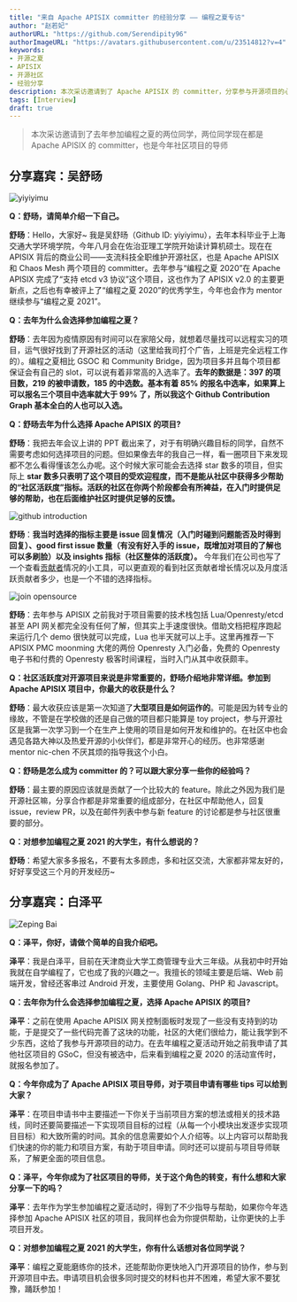 ```yaml
---
title: "来自 Apache APISIX committer 的经验分享 —— 编程之夏专访"
author: "赵若妃"
authorURL: "https://github.com/Serendipity96"
authorImageURL: "https://avatars.githubusercontent.com/u/23514812?v=4"
keywords:
- 开源之夏
- APISIX
- 开源社区
- 经验分享
description: 本次采访邀请到了 Apache APISIX 的 committer，分享参与开源项目的心得体会
tags: [Interview]
draft: true
---
```

> 本次采访邀请到了去年参加编程之夏的两位同学，两位同学现在都是 Apache APISIX 的 committer，也是今年社区项目的导师

<!--truncate-->

## 分享嘉宾：吴舒旸

![yiyiyimu](https://static.apiseven.com/202108/1630546588578-2d8386cd-06c0-4c71-848a-8ed0e1263a4e.png)

**Q：舒旸，请简单介绍一下自己。**

**舒旸**：Hello，大家好~ 我是吴舒旸（Github ID: yiyiyimu），去年本科毕业于上海交通大学环境学院，今年八月会在佐治亚理工学院开始读计算机硕士。现在在 APISIX 背后的商业公司——支流科技全职维护开源社区，也是 Apache APISIX 和 Chaos Mesh 两个项目的 committer。去年参与“编程之夏 2020”在 Apache APISIX 完成了“支持 etcd v3 协议”这个项目，这也作为了 APISIX v2.0 的主要更新点，之后也有幸被评上了“编程之夏 2020”的优秀学生，今年也会作为 mentor 继续参与“编程之夏 2021”。

**Q：去年为什么会选择参加编程之夏？**

**舒旸**：去年因为疫情原因有时间可以在家陪父母，就想着尽量找可以远程实习的项目，运气很好找到了开源社区的活动（这里给我司打个广告，上班是完全远程工作的）。编程之夏相比 GSOC 和 Community Bridge，因为项目多并且每个项目都保证会有自己的 slot，可以说有着非常高的入选率了。**去年的数据是：397 的项目数，219 的被申请数，185 的中选数。基本有着 85% 的报名中选率，如果算上可以报名三个项目中选率就大于 99% 了，所以我这个 Github Contribution Graph 基本全白的人也可以入选。**

**Q：舒旸去年为什么选择 Apache APISIX 的项目?**

**舒旸**：我把去年会议上讲的 PPT 截出来了，对于有明确兴趣目标的同学，自然不需要考虑如何选择项目的问题。但如果像去年的我自己一样，看一圈项目下来发现都不怎么看得懂该怎么办呢。这个时候大家可能会去选择 star 数多的项目，但实际上 **star 数多只表明了这个项目的受欢迎程度，而不是能从社区中获得多少帮助的“社区活跃度”指标。活跃的社区在你两个阶段都会有所裨益，在入门时提供足够的帮助，也在后面维护社区时提供足够的反馈。**

![github introduction](https://static.apiseven.com/202108/1630546653087-23ff48eb-8e13-464c-874e-c4225cc32336.png)

**舒旸**：**我当时选择的指标主要是 issue 回复情况（入门时碰到问题能否及时得到回复）、good first issue 数量（有没有好入手的 issue，既增加对项目的了解也可以多刷脸）以及 insights 指标（社区整体的活跃度）。** 今年我们在公司也写了一个查看[贡献者](https://github.com/api7/contributor-graph)情况的小工具，可以更直观的看到社区贡献者增长情况以及月度活跃贡献者多少，也是一个不错的选择指标。

![join opensource](https://static.apiseven.com/202108/1630546703021-d63457b1-4068-45da-8bde-aa9c708c6793.png)

**舒旸**：去年参与 APISIX 之前我对于项目需要的技术栈包括 Lua/Openresty/etcd 甚至 API 网关都完全没有任何了解，但其实上手速度很快。借助文档把程序跑起来运行几个 demo 很快就可以完成，Lua 也半天就可以上手。这里再推荐一下 APISIX PMC moonming 大佬的两份 Openresty 入门必备，免费的 Openresty 电子书和付费的 Openresty 极客时间课程，当时入门从其中收获颇丰。

**Q：社区活跃度对开源项目来说是非常重要的，舒旸介绍地非常详细。参加到 Apache APISIX 项目中，你最大的收获是什么？**

**舒旸**：最大收获应该是第一次知道了**大型项目是如何运作的**。可能是因为转专业的缘故，不管是在学校做的还是自己做的项目都只能算是 toy project，参与开源社区是我第一次学习到一个在生产上使用的项目是如何开发和维护的。在社区中也会遇见各路大神以及热爱开源的小伙伴们，都是非常开心的经历。也非常感谢 mentor nic-chen 不厌其烦的指导我这个小白。

**Q：舒旸是怎么成为 committer 的？可以跟大家分享一些你的经验吗？**

**舒旸**：最主要的原因应该就是贡献了一个比较大的 feature。除此之外因为我们是开源社区嘛，分享合作都是非常重要的组成部分，在社区中帮助他人，回复 issue，review PR，以及在邮件列表中参与新 feature 的讨论都是参与社区很重要的部分。

**Q：对想参加编程之夏 2021 的大学生，有什么想说的？**

**舒旸**：希望大家多多报名，不要有太多顾虑，多和社区交流，大家都非常友好的，好好享受这三个月的开发经历~

## 分享嘉宾：白泽平

![Zeping Bai](https://static.apiseven.com/202108/1630546751119-8df77cd8-6be0-4f8e-af13-182e77462d73.png)

**Q：泽平，你好，请做个简单的自我介绍吧。**

**泽平**：我是白泽平，目前在天津商业大学工商管理专业大三年级。从我初中时开始我就在自学编程了，它也成了我的兴趣之一。我擅长的领域主要是后端、Web 前端开发，曾经还客串过 Android 开发，主要使用 Golang、PHP 和 Javascript。

**Q：去年你为什么会选择参加编程之夏，选择 Apache APISIX 的项目?**

**泽平**：之前在使用 Apache APISIX 网关控制面板时发现了一些没有支持到的功能，于是提交了一些代码完善了这块的功能，社区的大佬们很给力，能让我学到不少东西，这给了我参与开源项目的动力。在去年编程之夏活动开始之前我申请了其他社区项目的 GSoC，但没有被选中，后来看到编程之夏 2020 的活动宣传时，就报名参加了。

**Q：今年你成为了 Apache APISIX 项目导师，对于项目申请有哪些 tips 可以给到大家？**

**泽平**：在项目申请书中主要描述一下你关于当前项目方案的想法或相关的技术路线，同时还要简要描述一下实现项目目标的过程（从每一个小模块出发逐步实现项目目标）和大致所需的时间。其余的信息需要如个人介绍等。以上内容可以帮助我们快速的你的能力和项目方案，有助于项目申请。同时还可以提前与项目导师联系，了解更全面的项目信息。

**Q：泽平，今年你成为了社区项目的导师，关于这个角色的转变，有什么想和大家分享一下的吗？**

**泽平**：去年作为学生参加编程之夏活动时，得到了不少指导与帮助，如果你今年选择参加 Apache  APISIX 社区的项目，我同样也会为你提供帮助，让你更快的上手项目开发。

**Q：对想参加编程之夏 2021 的大学生，你有什么话想对各位同学说？**

**泽平**：编程之夏能磨练你的技术，还能帮助你更快地入门开源项目的协作，参与到开源项目中去。申请项目机会很多同时提交的材料也并不困难，希望大家不要犹豫，踊跃参加！
